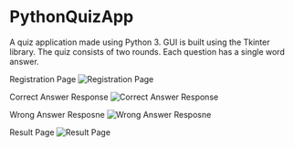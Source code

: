 # PythonQuizApp
A quiz application made using Python 3. GUI is built using the Tkinter library. The quiz consists of two rounds. Each question has a single word answer.

Registration Page
![Registration Page](https://lh3.googleusercontent.com/KF5CNkaPCQ5flhdGUGr59q4uyCE-EInlHl5HklhfsiPhjtBSL1MtJvhRrnu6R4usvMJoUpVgJoMB3MgeeJ7RVtoIAcNww_QHuh-_ddVMl9rdmCn12hRsh9bd5bMr91L1eT3NVO2A71d7zhW38eD5aakxvtncYvy9ip8Ks_ncYbNM5GTPCfbufOnToUyQ4F7iIg-5Q1nZ21555Gi88q_xwtW1FPDOnGZpW6u_jBfHkfAufLGTTCX9FMQcnwwnIX0q0QeqJpVwa4wxXYi6eePLDXP-6qdtnWDpaNywql-unWgayWuw0_5oIitAi1CfU0P_ZHcewWYIJKF6i_n_JWfos77UENxOL0crtqppAlOc-4-D2VV58isas3lPJ1IG2AO4xTYBiUBXDKMsykbWWeNb32Oyz46mBnL6yPVnSNbkdyovjAP1RxFZgcs1ugs9824JGSuweJMEMbOskiWFh4ehBNX-J8Sp8b0pS-DGg1yKw20LLkTsWO1fcbmBTFZKU2rn6Q363WqsfV16LIDzFlhvu783LYDlTt5y84AP_k7QB78BYwLo3fOk74b4XZjhkPoUK0WYLpMWC3GzPtx4s5ZQgWu-v7YNAoJuzTGXZtQr3q50LAm2U3biktQ-CQ_VTW-cJmeMh2RyMjgbryer-0CmsO73mO2bGx0BWi3aPZ7GqsL8HkjBv3VK7Q=w1006-h566-no)

Correct Answer Response
![Correct Answer Response](https://lh3.googleusercontent.com/GZjFQbhfobPEW2jGqERU5vb33yrMfNOc0oxatJf_TyWUnFnAnFDcQzkLAZgIyZ5sivnOODfgKoUn2UdodkTRt-o2ojI_3DKn0mJ0GEraXqTruh4d3vDBYPK-J_iHXWFBCoiFeQ2CtCmhNXqhy_xH2Rp7I4tr1QRxBgHw9NlJL_nKb2uQo8u8jyidRwkIwGSzc8rhyr-ADB8uphbvEyKKlYVXCJxoKjrnjBSlfjXVa6XhmVBh0S5SUypxDaVhMKN-_GN2vnljBsiZmVf4mhQtA9CWY2ctczCy1N67ZE5mwGQher6dU6TqDXR9fftmYN70YR_tG8EtVmknN67AjEUTkb9QkznM9_YyL4BazQHBxwA-qgnVy2cgzjPTexNhmbugL_LUBCWFqzUlSRMsOEHA9MzICdFUdZKCDIO7R1qWP8tBXDD1y4he3Zk3e4YLAdhY22-5goKrvRS_zzYrkYz0SiMXD8D2ylM4N90eGqRElLKiWqJw92JAc1vG5_QJuzgLV_A4AnC2RRaO41PBOdRDODR5sOyO1wzGi7r1bLaTMeGl42uRZo7xdRPGOGan8wTxq0FR5KZXv3eHUgH1DS-qUOsXuuiKjLAsu8Qa_egV4eoNmg4GofpMc2mY58L_nUB2qMeiM3SEXiDQtju3jJuL4IpkvkAFCKD4UGVD1AIU0ZiAVAOyGjy3Ng=w1006-h566-no)

Wrong Answer Resposne
![Wrong Answer Resposne](https://lh3.googleusercontent.com/Y-zAhFbGwvKkcPr_7LRBVBRnRglrZb9da3gKkPW274hkZN1YJcnNWChbdT2gXAIG5xsh09wXSMZpfg8-oGwS87MMq_JDBpVgF_xAqy_84-hXS_Hn8Xvcgrh3WvGxJmEqsu51QdUwvB7xn9FPtYZ_lypFImZGLc3peAFao0c4F2upEarjhQ3IkAYG0DfEc3tvmne_otFlgMWL2qargLL66tY3W8tY2gVCTIA5JNLG64EBTXUW0akZsE4xMRjOdfaN-JemjDFOQlANlmHauvMZnZc4FYb7azKuW_ryyuiFn6ExNNptlKCPrh8NqC-kcNJR6W-uv3pp2YG2kyRnnjUPyTNIM2HIHd6wPn3TV91_TFJSwqE7orq5FHHQzz36cl370XeRnlrw-FWgkNE9Agca_zm-FpAQtYcK_ZMOFpSIRprO4IPcmG1GZrJntg7EgrhfLDpEAbrMvGxpG0_POwKJwbuhvCUGke_AwVxub8BFK-CGtu5FqoOcvsK7EPZgo771a2J44FKvFWfnwKUb6cndQLTcBe3sMDIYE3Pho4LJddYonp7v4aSSLAITcVKM93VIjjlCX_8PTNvsvdU_DnzrJAuBl7EwEw3seiMP_VNX-GTc9IY6qsORBh2aLQ5nawfef31944AhF9DH7l2MUUsnYvlXfZSePVuSUlN5ir9BfncNMuhb1uhH9Q=w1006-h566-no)

Result Page
![Result Page](https://lh3.googleusercontent.com/0bWiIXvBP8r-BjwXrMOB-JJdCf_cQMYKseAZ3P6RM352q1zZGInfa9nAV7BgqIWCGMcjkn6FSRhrVZYsU8o9XRoqllco56DTP-cMBy_koO6Y3wJ7Y07xfXFN_lRy9eEYtAeQmxc_-IaD1KMics8fKJqyIEo_8abZ0rqu0K-sQ8HfOx-icXD36JQ3ye7t7Nx8FLwvvzysq5yTi1xGBX22ZwOC8vMfp4mk7V9_uXCiTZQOCJBJHx64hEkweH1QHYLO93CTWSigfL6j79-nOGCRXyrkzgD2ZK6PSjb7AUomtq_r_z6UdEt79L_jqXtpsDPiKvdcc0f2O9IvDAry6HN9Gko3dYlE7FBF5o1XRh9XLjCxZqB2PSlqqinsb1pjAZujG5I-CMrPxI-OYzalIvfnJYmbhbeTYEwWDzdfE4roLdJT9ZGWrjUU21Wy81pYUipdeG325fR3bp__SppQ3ljXore4ehFJXp3Ru3CnWzkwqDDVjqCMzGKtbYujqwVhNPcokSJuYIeWit_YTcT7VTb7zfwE2YY6ATeHQfS9s1NvtY8Kww2rQ9o1VazfbYiVVLWCsVTjew0Rm7_3cs_RT8KofB3fbabVvaQHeL1DCw1mZlR8e9G3tPZUcacpOElHYdKo3NYejjG78WN5r1mxJofNE0Qp0QXj9X7ktAdHYnoxEf7uwseu75Y3GA=w1006-h566-no)
